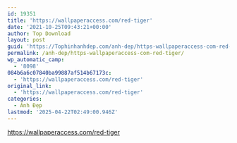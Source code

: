 ```yaml
---
id: 19351
title: 'https://wallpaperaccess.com/red-tiger'
date: '2021-10-25T09:43:21+00:00'
author: Top Download
layout: post
guid: 'https://Tophinhanhdep.com/anh-dep/https-wallpaperaccess-com-red-tiger/'
permalink: /anh-dep/https-wallpaperaccess-com-red-tiger/
wp_automatic_camp:
  - '8098'
084b6a6c07840ba99887af514b67173c:
  - 'https://wallpaperaccess.com/red-tiger'
original_link:
  - 'https://wallpaperaccess.com/red-tiger'
categories:
  - Ảnh Đẹp
lastmod: '2025-04-22T02:49:00.946Z'
---
```

https://wallpaperaccess.com/red-tiger

